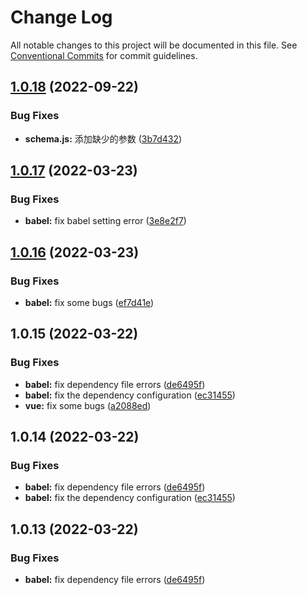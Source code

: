 # Change Log

All notable changes to this project will be documented in this file.
See [Conventional Commits](https://conventionalcommits.org) for commit guidelines.

## [1.0.18](https://github.com/assits/bro/compare/v1.0.17...v1.0.18) (2022-09-22)


### Bug Fixes

* **schema.js:** 添加缺少的参数 ([3b7d432](https://github.com/assits/bro/commit/3b7d432fbcd0fb00abcf618f526df10caad77b90))





## [1.0.17](https://github.com/assits/bro/compare/v1.0.16...v1.0.17) (2022-03-23)


### Bug Fixes

* **babel:** fix babel setting error ([3e8e2f7](https://github.com/assits/bro/commit/3e8e2f7eb6f6854c833f3a6dc3e1fc18d02425fc))





## [1.0.16](https://github.com/assits/bro/compare/v1.0.15...v1.0.16) (2022-03-23)


### Bug Fixes

* **babel:** fix some bugs ([ef7d41e](https://github.com/assits/bro/commit/ef7d41e4fa8653684588397a63eda7d36e6f492d))





## 1.0.15 (2022-03-22)


### Bug Fixes

* **babel:** fix dependency file errors ([de6495f](https://github.com/assits/bro/commit/de6495f2ff40b880c66b1c04a0d33c5899cb5633))
* **babel:** fix the dependency configuration ([ec31455](https://github.com/assits/bro/commit/ec31455071c8ac99c8286c20b7585e280246d889))
* **vue:** fix some bugs ([a2088ed](https://github.com/assits/bro/commit/a2088edd904b66dc2c1dcf6e076e3be8597e9631))





## 1.0.14 (2022-03-22)


### Bug Fixes

* **babel:** fix dependency file errors ([de6495f](https://github.com/assits/bro/commit/de6495f2ff40b880c66b1c04a0d33c5899cb5633))
* **babel:** fix the dependency configuration ([ec31455](https://github.com/assits/bro/commit/ec31455071c8ac99c8286c20b7585e280246d889))





## 1.0.13 (2022-03-22)


### Bug Fixes

* **babel:** fix dependency file errors ([de6495f](https://github.com/assits/bro/commit/de6495f2ff40b880c66b1c04a0d33c5899cb5633))
